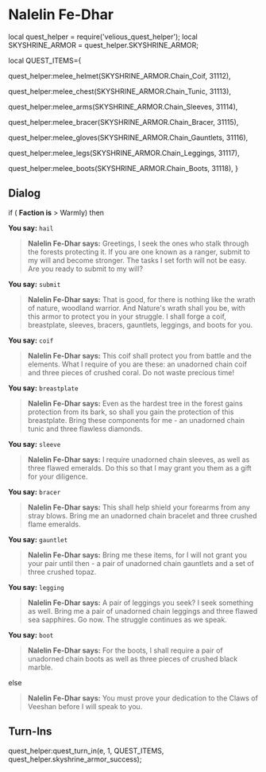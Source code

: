 # Nalelin Fe-Dhar


local quest_helper = require('velious_quest_helper');
local SKYSHRINE_ARMOR = quest_helper.SKYSHRINE_ARMOR;

local QUEST_ITEMS={

quest_helper:melee_helmet(SKYSHRINE_ARMOR.Chain_Coif, 31112), 

quest_helper:melee_chest(SKYSHRINE_ARMOR.Chain_Tunic, 31113), 

quest_helper:melee_arms(SKYSHRINE_ARMOR.Chain_Sleeves, 31114), 

quest_helper:melee_bracer(SKYSHRINE_ARMOR.Chain_Bracer, 31115), 

quest_helper:melee_gloves(SKYSHRINE_ARMOR.Chain_Gauntlets, 31116), 

quest_helper:melee_legs(SKYSHRINE_ARMOR.Chain_Leggings, 31117), 

quest_helper:melee_boots(SKYSHRINE_ARMOR.Chain_Boots, 31118), 
}

## Dialog

if ( **Faction is** > Warmly) then 


**You say:** `hail`




>**Nalelin Fe-Dhar says:** Greetings, I seek the ones who stalk through the forests protecting it. If you are one known as a ranger, submit to my will and become stronger. The tasks I set forth will not be easy. Are you ready to submit to my will?


**You say:** `submit`




>**Nalelin Fe-Dhar says:** That is good, for there is nothing like the wrath of nature, woodland warrior. And Nature's wrath shall you be, with this armor to protect you in your struggle. I shall forge a coif, breastplate, sleeves, bracers, gauntlets, leggings, and boots for you.


**You say:** `coif`




>**Nalelin Fe-Dhar says:** This coif shall protect you from battle and the elements. What I require of you are these: an unadorned chain coif and three pieces of crushed coral. Do not waste precious time!


**You say:** `breastplate`




>**Nalelin Fe-Dhar says:** Even as the hardest tree in the forest gains protection from its bark, so shall you gain the protection of this breastplate. Bring these components for me - an unadorned chain tunic and three flawless diamonds.


**You say:** `sleeve`




>**Nalelin Fe-Dhar says:** I require unadorned chain sleeves, as well as three flawed emeralds. Do this so that I may grant you them as a gift for your diligence.





**You say:** `bracer`




>**Nalelin Fe-Dhar says:** This shall help shield your forearms from any stray blows. Bring me an unadorned chain bracelet and three crushed flame emeralds.


**You say:** `gauntlet`




>**Nalelin Fe-Dhar says:** Bring me these items, for I will not grant you your pair until then - a pair of unadorned chain gauntlets and a set of three crushed topaz.


**You say:** `legging`




>**Nalelin Fe-Dhar says:** A pair of leggings you seek? I seek something as well. Bring me a pair of unadorned chain leggings and three flawed sea sapphires. Go now. The struggle continues as we speak.


**You say:** `boot`




>**Nalelin Fe-Dhar says:** For the boots, I shall require a pair of unadorned chain boots as well as three pieces of crushed black marble.


else 


>**Nalelin Fe-Dhar says:** You must prove your dedication to the Claws of Veeshan before I will speak to you.






## Turn-Ins

quest_helper:quest_turn_in(e, 1, QUEST_ITEMS, quest_helper.skyshrine_armor_success);